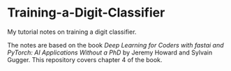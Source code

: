 # Training-a-Digit-Classifier
My tutorial notes on training a digit classifier.

The notes are based on the book *Deep Learning for Coders with fastai and PyTorch: AI Applications Without a PhD* by Jeremy Howard and Sylvain Gugger. This repository covers chapter 4 of the book.
